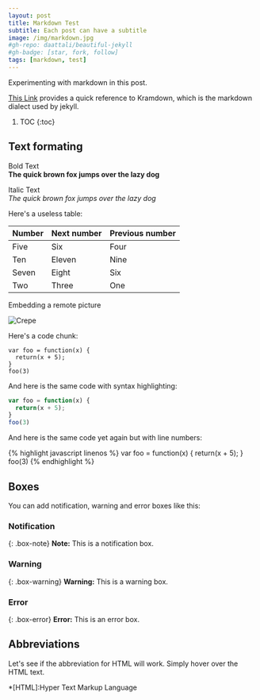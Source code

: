 ```yaml
---
layout: post
title: Markdown Test
subtitle: Each post can have a subtitle
image: /img/markdown.jpg
#gh-repo: daattali/beautiful-jekyll
#gh-badge: [star, fork, follow]
tags: [markdown, test]
---
```

Experimenting with markdown in this post.

[This Link](https://kramdown.gettalong.org/quickref.html) provides a quick reference to Kramdown, which is the markdown dialect used by jekyll.

1. TOC
{:toc}
## Text formating
Bold Text  
**The quick brown fox jumps over the lazy dog**

Italic Text  
_The quick brown fox jumps over the lazy dog_

Here's a useless table:

| Number | Next number | Previous number |
| :------ |:--- | :--- |
| Five | Six | Four |
| Ten | Eleven | Nine |
| Seven | Eight | Six |
| Two | Three | One |


Embedding a remote picture

![Crepe](http://s3-media3.fl.yelpcdn.com/bphoto/cQ1Yoa75m2yUFFbY2xwuqw/348s.jpg)

Here's a code chunk:

~~~
var foo = function(x) {
  return(x + 5);
}
foo(3)
~~~

And here is the same code with syntax highlighting:

```javascript
var foo = function(x) {
  return(x + 5);
}
foo(3)
```

And here is the same code yet again but with line numbers:

{% highlight javascript linenos %}
var foo = function(x) {
  return(x + 5);
}
foo(3)
{% endhighlight %}

## Boxes
You can add notification, warning and error boxes like this:

### Notification

{: .box-note}
**Note:** This is a notification box.

### Warning

{: .box-warning}
**Warning:** This is a warning box.

### Error

{: .box-error}
**Error:** This is an error box.

## Abbreviations
Let's see if the abbreviation for HTML will work. Simply hover over the HTML text.

*[HTML]:Hyper Text Markup Language
